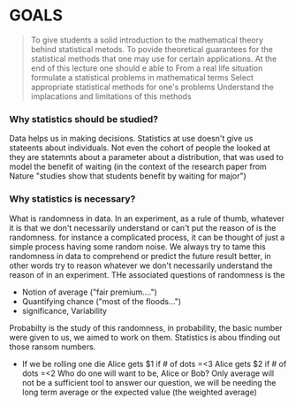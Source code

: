 # GOALS
> To give students a solid introduction to the mathematical theory behind statistical metods.
> To povide theoretical guarantees for the statistical methods that one may use for certain applications.
>At the end of this lecture one should e able to 
From a real life situation formulate a statistical problems in mathematical terms
Select appropriate statistical methods for one's problems
Understand the implacations and limitations of this methods

### Why statistics should be studied?
Data helps us in making decisions.
Statistics at use doesn't give us stateents about individuals. Not even the cohort of people the looked at they are statemnts about a parameter about a distribution, that was used to model the benefit of waiting (in the context of the research paper from Nature "studies show that students benefit by waiting for major")
### Why statistics is necessary?
What is randomness in data. In an experiment, as a rule of thumb, whatever it is that we don't necessarily understand or can't put the reason of is the randomness. for instance a complicated process, it can be thought of just a simple process having some random noise. 
We always try to tame this randomness in data to comprehend or predict the future result better, in other words try to reason whatever we don't necessarily understand the reason of in an experiment. 
THe associated questions of randomness is the 

- Notion of average ("fair premium....")
- Quantifying chance ("most of the floods...")
- significance, Variability

Probabilty is the study of this randomness, in probability, the basic number were given to us, we aimed to work on them. Statistics is abou tfinding out those ransom numbers. 
- If we be rolling one die
Alice gets $1 if # of dots =<3
Alice gets $2 if # of dots =<2
Who do one will want to be, Alice or Bob?
Only average will not be a sufficient tool to answer our question, we will be needing the long term average or the expected value (the weighted average)
